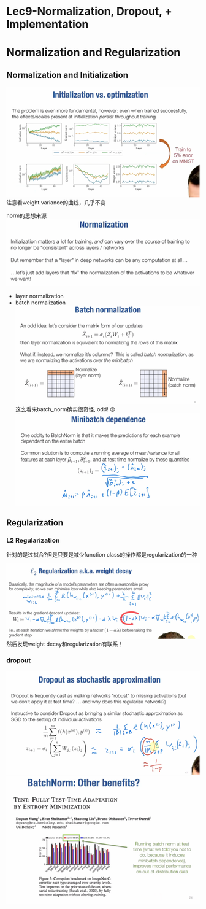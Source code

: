 # Lec9-Normalization, Dropout, + Implementation

# Normalization and Regularization

## Normalization and Initialization

![alt text](image.png)
注意看weight variance的曲线，几乎不变

norm的思想来源
![alt text](image-1.png)
- layer normalization
- batch normalization
![alt text](image-2.png)
这么看来batch_norm确实很奇怪, odd! :cry:
![alt text](image-3.png)

## Regularization
### L2 Regularization
针对的是过拟合?但是只要是减少function class的操作都是regularization的一种

![alt text](image-4.png)
然后发现weight decay和regularization有联系！

### dropout
![alt text](image-5.png)
![alt text](image-6.png)
